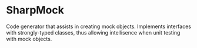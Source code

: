 SharpMock
=========

Code generator that assists in creating mock objects. Implements interfaces with strongly-typed classes, thus allowing intellisence when unit testing with mock objects.